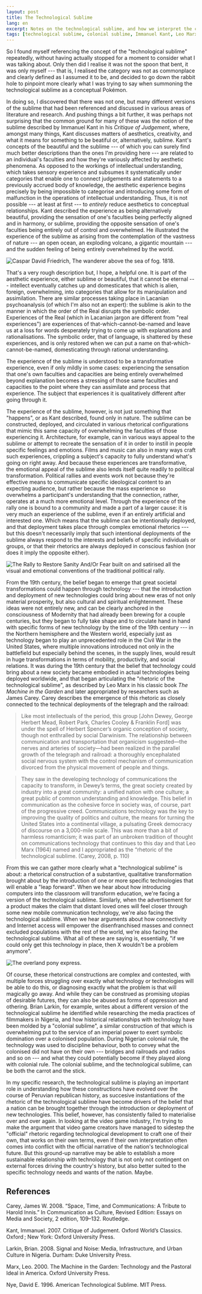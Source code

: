 ```yaml
---
layout: post
title: The Technological Sublime
lang: en
excerpt: Notes on the technological sublime, and how we interpret the connection between social and technological change.
tags: [technological sublime, colonial sublime, Immanuel Kant, Leo Marx, James Carey, Brian Larkin, STS, philosophy, aesthetics]
---
```

So I found myself referencing the concept of the "technological sublime" repeatedly, without having actually stopped for a moment to consider what I was talking about. Only then did I realise it was not the spoon that bent, it was only myself --- that is, I realised the category was not as commonplace and clearly defined as I assumed it to be, and decided to go down the rabbit hole to pinpoint more clearly what I was trying to say when summoning the technological sublime as a conceptual Pokémon.

In doing so, I discovered that there was not one, but many different versions of the sublime that had been referenced and discussed in various areas of literature and research. And pushing things a bit further, it was perhaps not surprising that the common ground for many of these was the notion of the sublime described by Immanuel Kant in his *Critique of Judgement*, where, amongst many things, Kant discusses matters of aesthetics, creativity, and what it means for something to be beatiful or, alternatively, sublime. Kant's concepts of the beautiful and the sublime --- of which you can surely find much better descriptions than the ones I'm providing here --- are related to an individual's faculties and how they're variously affected by aesthetic phenomena. As opposed to the workings of intellectual understanding, which takes sensory experience and subsumes it systematically under categories that enable one to connect judgements and statements to a previously accrued body of knowledge, the aesthetic experience begins precisely by being impossible to categorise and introducing some form of malfunction in the operations of intellectual understanding. Thus, it is not possible --- at least at first --- to *entirely* reduce aesthetics to conceptual relationships. Kant described the experience as being alternatively beautiful, providing the sensation of one's faculties being perfectly aligned and in harmony, or sublime, providing the opposite sensation of one's faculties being entirely out of control and overwhelmed. He illustrated the experience of the sublime as arising from the contemplation of the vastness of nature --- an open ocean, an exploding volcano, a gigantic mountain --- and the sudden feeling of being entirely overwhelmed by the world. 

![Caspar David Friedrich, The wanderer above the sea of fog. 1818.](/files/friedrich.jpg)

That's a very rough description but, I hope, a helpful one. It is part of the aesthetic experience, either sublime or beautiful, that it cannot be eternal --- intellect eventually catches up and domesticates that which is alien, foreign, overwhelming, into categories that allow for its manipulation and assimilation. There are similar processes taking place in Lacanian psychoanalysis (of which I'm also not an expert): the sublime is akin to the manner in which the order of the Real disrupts the symbolic order. Experiences of the Real (which in Lacanian jargon are different from "real experiences") are experiences of that-which-cannot-be-named and leave us at a loss for words desperately trying to come up with explanations and rationalisations. The symbolic order, that of language, is shattered by these experiences, and is only restored when we can put a name on that-which-cannot-be-named, domesticating through rational understanding.

The experience of the sublime is understood to be a transformative experience, even if only mildly in some cases: experiencing the sensation that one's own faculties and capacities are being entirely overwhelmed beyond explanation becomes a stressing of those same faculties and capacities to the point where they can assimilate and process that experience. The subject that experiences it is qualitatively different after going through it.

The experience of the sublime, however, is not just something that "happens", or as Kant described, found only in nature. The sublime can be constructed, deployed, and circulated in various rhetorical configurations that mimic this same capacity of overwhelming the faculties of those experiencing it. Architecture, for example, can in various ways appeal to the sublime or attempt to recreate the sensation of it in order to instill in people specific feelings and emotions. Films and music can also in many ways craft such experiences, crippling a subject's capacity to fully understand what's going on right away. And because these experiences are transformative, the emotional appeal of the sublime also lends itself quite readily to political transformation. Political rallies and events work not because they're effective means to communicate specific ideological content to an expecting audience, but rather because the mass experience so overwhelms a participant's understanding that the connection, rather, operates at a much more emotional level. Through the experience of the rally one is bound to a community and made a part of a larger cause: it is very much an experience of the sublime, even if an entirely artificial and interested one. Which means that the sublime can be intentionally deployed, and that deployment takes place through complex emotional rhetorics --- but this doesn't necessarily imply that such intentional deployments of the sublime always respond to the interests and beliefs of specific individuals or groups, or that their rhetorics are always deployed in conscious fashion (nor does it imply the opposite either).

![The Rally to Restore Sanity And/Or Fear built on and satirised all the visual and emotional conventions of the traditional political rally.](/files/restore-sanity.jpg)

From the 19th century, the belief began to emerge that great societal transformations could happen through technology --- that the introduction and deployment of new technologies could bring about new eras of not only material prosperity, but also cultural and spiritual enlightenment. These ideas were not entirely new, and can be clearly anchored in the consciousness of Modernity that had already been brewing for a couple centuries, but they began to fully take shape and to circulate hand in hand with specific forms of new technology by the time of the 19th century --- in the Northern hemisphere and the Western world, especially just as technology began to play an unprecedented role in the Civil War in the United States, where multiple innovations introduced not only in the battlefield but especially behind the scenes, in the supply lines, would result in huge transformations in terms of mobility, productivity, and social relations. It was during the 19th century that the belief that technology could bring about a new society became embodied in actual technologies being deployed worldwide, and that began articulating the "rhetoric of the technological sublime", as described by Leo Marx in his classic book *The Machine in the Garden* and later appropriated by researchers such as James Carey. Carey describes the emergence of this rhetoric as closely connected to the technical deployments of the telegraph and the railroad:

> Like most intellectuals of the period, this group [John Dewey, George Herbert Mead, Robert Park, Charles Cooley & Franklin Ford] was under the spell of Herbert Spencer’s organic conception of society, though not enthralled by social Darwinism. The relationship between communication and transportation that organicism suggested—the nerves and arteries of society—had been realized in the parallel growth of the telegraph and railroad: a thoroughly encephalated social nervous system with the control mechanism of communication divorced from the physical movement of people and things.

> They saw in the developing technology of communications the capacity to transform, in Dewey’s terms, the great society created by industry into a great community: a unified nation with one culture; a great public of common understanding and knowledge. This belief in communication as the cohesive force in society was, of course, part of the progressive creed. Communications technology was the key to improving the quality of politics and culture, the means for turning the United States into a continental village, a pulsating Greek democracy of discourse on a 3,000-mile scale. This was more than a bit of harmless romanticism; it was part of an unbroken tradition of thought on communications technology that continues to this day and that Leo Marx (1964) named and I appropriated as the “rhetoric of the technological sublime. (Carey, 2008, p. 110)

From this we can gather more clearly what a "technological sublime" is about: a rhetorical construction of a substantive, qualitative transformation brought about by the introduction of one or more specific technologies that will enable a "leap forward". When we hear about how introducing computers into the classroom will transform education, we're facing a version of the technological sublime. Similarly, when the advertisement for a product makes the claim that distant loved ones will feel closer through some new mobile communication technology, we're also facing the technological sublime. When we hear arguments about how connectivity and Internet access will empower the disenfranchised masses and connect excluded populations with the rest of the world, we're also facing the technological sublime. What all of these are saying is, essentially, "if we could only get this technology in place, then X wouldn't be a problem anymore".

![The overland pony express.](/files/overland-pony-express.jpg)

Of course, these rhetorical constructions are complex and contested, with multiple forces struggling over exactly what technology or technologies will be able to do this, or diagnosing exactly what the problem is that will magically go away. And while they can be construed as promising utopias of desirable futures, they can also be abused as forms of oppression and othering. Brian Larkin, for example, writes about a different version of the technological sublime he identified while researching the media practices of filmmakers in Nigeria, and how historical relationships with technology have been molded by a "colonial sublime", a similar construction of that which is overwhelming put to the service of an imperial power to exert symbolic domination over a colonised population. During Nigerian colonial rule, the technology was used to discipline behaviour, both to convey what the colonised did not have on their own --- bridges and railroads and radios and so on --- and what they could potentially become if they played along with colonial rule. The colonial sublime, and the technological sublime, can be both the carrot and the stick.

In my specific research, the technological sublime is playing an important role in understanding how these constructions have evolved over the course of Peruvian republican history, as succesive instantiations of the rhetoric of the technological sublime have become drivers of the belief that a nation can be brought together through the introduction or deployment of new technologies. This belief, however, has consistently failed to materialise over and over again. In looking at the video game industry, I'm trying to make the argument that video game creators have managed to sidestep the "official" rhetoric regarding technological development to craft one of their own, that works on their own terms, even if their own interpretation often comes into conflict with the official narrative of the nation's technological future. But this ground-up narrative may be able to establish a more sustainable relationship with technology that is not only not contingent on external forces driving the country's history, but also better suited to the specific technology needs and wants of the nation. Maybe.

References
----------

Carey, James W. 2008. “Space, Time, and Communications: A Tribute to Harold Innis.” In Communication as Culture, Revised Edition: Essays on Media and Society, 2 edition, 109–132. Routledge.

Kant, Immanuel. 2007. Critique of Judgement. Oxford World’s Classics. Oxford ; New York: Oxford University Press.

Larkin, Brian. 2008. Signal and Noise: Media, Infrastructure, and Urban Culture in Nigeria. Durham: Duke University Press.

Marx, Leo. 2000. The Machine in the Garden: Technology and the Pastoral Ideal in America. Oxford University Press.

Nye, David E. 1996. American Technological Sublime. MIT Press.